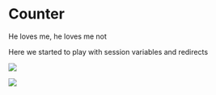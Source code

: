 # Counter

He loves me, he loves me not

Here we started to play with session variables and redirects


![](https://github.com/lisabroadhead/JAVA-coding-dojo/blob/main/springProjects/com.codingdojo.counter/Screen%20Shot%202022-04-09%20at%201.49.43%20PM.png)

![](https://github.com/lisabroadhead/JAVA-coding-dojo/blob/main/springProjects/com.codingdojo.counter/Screen%20Shot%202022-04-09%20at%201.49.51%20PM.png)
